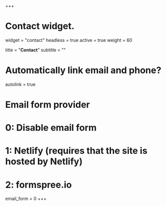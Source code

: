 +++
# Contact widget.
widget = "contact"
headless = true
active = true
weight = 60

title = "**Contact**"
subtitle = ""

# Automatically link email and phone?
autolink = true

# Email form provider
#   0: Disable email form
#   1: Netlify (requires that the site is hosted by Netlify)
#   2: formspree.io
email_form = 0
+++
